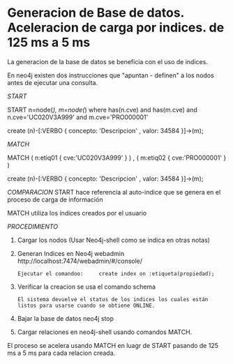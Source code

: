 Generacion de Base de datos. Aceleracion de carga por indices.  de 125 ms a 5 ms
============


La generacion de la base de datos se beneficia con el uso de indices.

En neo4j existen dos instrucciones que "apuntan - definen" a los nodos antes de ejecutar una consulta.  

*START* 

START n=node(*), m=node(*) where has(n.cve) and has(m.cve) and n.cve='UC020V3A999' and m.cve='PRO000001'  

create (n)-[:VERBO { concepto: 'Descripcion' , valor: 34584 }]->(m);


*MATCH*

MATCH ( n:etiq01 { cve:'UC020V3A999' } ) ,  ( m:etiq02 { cve:'PRO000001' } )  

create (n)-[:VERBO { concepto: 'Descripcion' , valor: 34584 }]->(m);


*COMPARACION*
START hace referencia al auto-indice que se genera en el proceso de carga de información

MATCH utiliza los índices creados por el usuario


*PROCEDIMIENTO*

1) Cargar los nodos  (Usar Neo4j-shell como se indica en otras notas)

2) Generan Indices en Neo4j webadmin  http://localhost:7474/webadmin/#/console/ 

       Ejecutar el comandoo:     create index on :etiqueta(propiedad);

3) Verificar la creacion se usa el comando schema

       El sistema devuelve el status de los indices los cuales están listos para usarse cuando se obtiene ONLINE.

4) Bajar la base de datos    neo4j stop

5) Cargar relaciones  en neo4j-shell usando comandos MATCH.

El proceso se acelera usando MATCH en luagr de START pasando de 125 ms a 5 ms para cada relacion creada.











